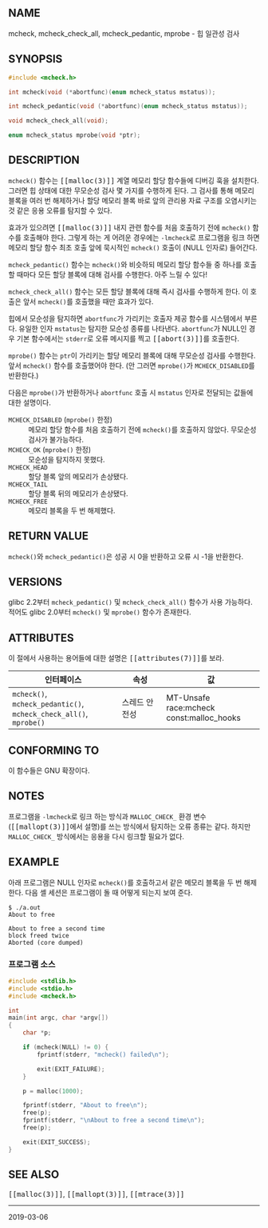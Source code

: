 ## NAME

mcheck, mcheck_check_all, mcheck_pedantic, mprobe - 힙 일관성 검사

## SYNOPSIS

```c
#include <mcheck.h>

int mcheck(void (*abortfunc)(enum mcheck_status mstatus));

int mcheck_pedantic(void (*abortfunc)(enum mcheck_status mstatus));

void mcheck_check_all(void);

enum mcheck_status mprobe(void *ptr);
```

## DESCRIPTION

`mcheck()` 함수는 <tt>[[malloc(3)]]</tt> 계열 메모리 할당 함수들에 디버깅 훅을 설치한다. 그러면 힙 상태에 대한 무모순성 검사 몇 가지를 수행하게 된다. 그 검사를 통해 메모리 블록을 여러 번 해제하거나 할당 메모리 블록 바로 앞의 관리용 자료 구조를 오염시키는 것 같은 응용 오류를 탐지할 수 있다.

효과가 있으려면 <tt>[[malloc(3)]]</tt> 내지 관련 함수를 처음 호출하기 전에 `mcheck()` 함수를 호출해야 한다. 그렇게 하는 게 어려운 경우에는 `-lmcheck`로 프로그램을 링크 하면 메모리 할당 함수 최초 호출 앞에 묵시적인 `mcheck()` 호출이 (NULL 인자로) 들어간다.

`mcheck_pedantic()` 함수는 `mcheck()`와 비슷하되 메모리 할당 함수들 중 하나를 호출할 때마다 모든 할당 블록에 대해 검사를 수행한다. 아주 느릴 수 있다!

`mcheck_check_all()` 함수는 모든 할당 블록에 대해 즉시 검사를 수행하게 한다. 이 호출은 앞서 `mcheck()`를 호출했을 때만 효과가 있다.

힙에서 모순성을 탐지하면 `abortfunc`가 가리키는 호출자 제공 함수를 시스템에서 부른다. 유일한 인자 `mstatus`는 탐지한 모순성 종류를 나타낸다. `abortfunc`가 NULL인 경우 기본 함수에서는 `stderr`로 오류 메시지를 찍고 <tt>[[abort(3)]]</tt>를 호출한다.

`mprobe()` 함수는 `ptr`이 가리키는 할당 메모리 블록에 대해 무모순성 검사를 수행한다. 앞서 `mcheck()` 함수를 호출했어야 한다. (안 그러면 `mprobe()`가 `MCHECK_DISABLED`를 반환한다.)

다음은 `mprobe()`가 반환하거나 `abortfunc` 호출 시 `mstatus` 인자로 전달되는 값들에 대한 설명이다.

<dl>
<dt><code>MCHECK_DISABLED</code> (<code>mprobe()</code> 한정)</dt>
<dd>메모리 할당 함수를 처음 호출하기 전에 <code>mcheck()</code>를 호출하지 않았다. 무모순성 검사가 불가능하다.</dd>

<dt><code>MCHECK_OK</code> (<code>mprobe()</code> 한정)</dt>
<dd>모순성을 탐지하지 못했다.</dd>

<dt><code>MCHECK_HEAD</code></dt>
<dd>할당 블록 앞의 메모리가 손상됐다.</dd>

<dt><code>MCHECK_TAIL</code></dt>
<dd>할당 블록 뒤의 메모리가 손상됐다.</dd>

<dt><code>MCHECK_FREE</code></dt>
<dd>메모리 블록을 두 번 해제했다.</dd>
</dl>

## RETURN VALUE

`mcheck()`와 `mcheck_pedantic()`은 성공 시 0을 반환하고 오류 시 -1을 반환한다.

## VERSIONS

glibc 2.2부터 `mcheck_pedantic()` 및 `mcheck_check_all()` 함수가 사용 가능하다. 적어도 glibc 2.0부터 `mcheck()` 및 `mprobe()` 함수가 존재한다.

## ATTRIBUTES

이 절에서 사용하는 용어들에 대한 설명은 <tt>[[attributes(7)]]</tt>를 보라.

| 인터페이스 | 속성 | 값 |
| --- | --- | --- |
| `mcheck()`, `mcheck_pedantic()`,<br>`mcheck_check_all()`, `mprobe()` | 스레드 안전성 | MT-Unsafe race:mcheck<br>const:malloc_hooks |

## CONFORMING TO

이 함수들은 GNU 확장이다.

## NOTES

프로그램을 `-lmcheck`로 링크 하는 방식과 `MALLOC_CHECK_` 환경 변수(<tt>[[mallopt(3)]]</tt>에서 설명)를 쓰는 방식에서 탐지하는 오류 종류는 같다. 하지만 `MALLOC_CHECK_` 방식에서는 응용을 다시 링크할 필요가 없다.

## EXAMPLE

아래 프로그램은 NULL 인자로 `mcheck()`를 호출하고서 같은 메모리 블록을 두 번 해제한다. 다음 셸 세션은 프로그램이 돌 때 어떻게 되는지 보여 준다.

```
$ ./a.out
About to free

About to free a second time
block freed twice
Aborted (core dumped)
```

### 프로그램 소스

```c
#include <stdlib.h>
#include <stdio.h>
#include <mcheck.h>

int
main(int argc, char *argv[])
{
    char *p;

    if (mcheck(NULL) != 0) {
        fprintf(stderr, "mcheck() failed\n");

        exit(EXIT_FAILURE);
    }

    p = malloc(1000);

    fprintf(stderr, "About to free\n");
    free(p);
    fprintf(stderr, "\nAbout to free a second time\n");
    free(p);

    exit(EXIT_SUCCESS);
}
```

## SEE ALSO

<tt>[[malloc(3)]]</tt>, <tt>[[mallopt(3)]]</tt>, <tt>[[mtrace(3)]]</tt>

----

2019-03-06
